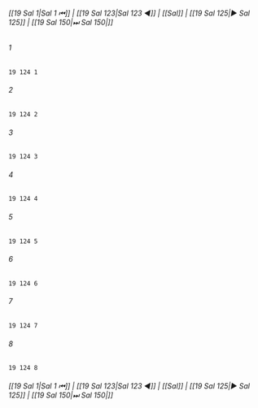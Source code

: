 
###### [[19 Sal 1|Sal 1 ⏮]] | [[19 Sal 123|Sal 123 ◀]] | [[Sal]] | [[19 Sal 125|▶ Sal 125]] | [[19 Sal 150|⏭ Sal 150|]]

###### 1
``` verse
19 124 1 
```
###### 2
``` verse
19 124 2 
```
###### 3
``` verse
19 124 3 
```
###### 4
``` verse
19 124 4 
```
###### 5
``` verse
19 124 5 
```
###### 6
``` verse
19 124 6 
```
###### 7
``` verse
19 124 7 
```
###### 8
``` verse
19 124 8 
```

###### [[19 Sal 1|Sal 1 ⏮]] | [[19 Sal 123|Sal 123 ◀]] | [[Sal]] | [[19 Sal 125|▶ Sal 125]] | [[19 Sal 150|⏭ Sal 150|]]

